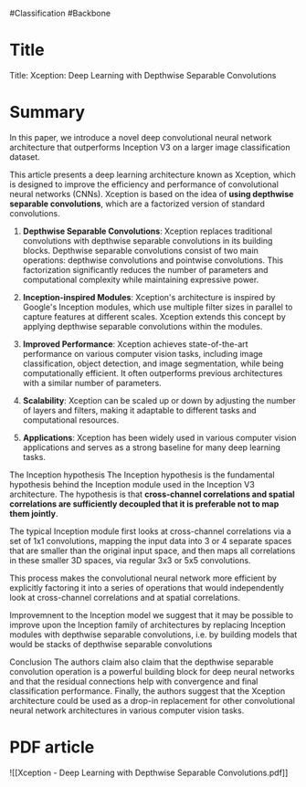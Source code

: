 #Classification 
#Backbone

# Title 
Title:  Xception: Deep Learning with Depthwise Separable Convolutions

# Summary 

In this paper, we introduce a novel deep convolutional neural network architecture that outperforms Inception V3 on a larger image classification dataset.

This article presents a deep learning architecture known as Xception, which is designed to improve the efficiency and performance of convolutional neural networks (CNNs). 
Xception is based on the idea of **using depthwise separable convolutions**, which are a factorized version of standard convolutions.

1. **Depthwise Separable Convolutions**: Xception replaces traditional convolutions with depthwise separable convolutions in its building blocks. Depthwise separable convolutions consist of two main operations: depthwise convolutions and pointwise convolutions. This factorization significantly reduces the number of parameters and computational complexity while maintaining expressive power.
    
2. **Inception-inspired Modules**: Xception's architecture is inspired by Google's Inception modules, which use multiple filter sizes in parallel to capture features at different scales. Xception extends this concept by applying depthwise separable convolutions within the modules.

3. **Improved Performance**: Xception achieves state-of-the-art performance on various computer vision tasks, including image classification, object detection, and image segmentation, while being computationally efficient. It often outperforms previous architectures with a similar number of parameters.

4. **Scalability**: Xception can be scaled up or down by adjusting the number of layers and filters, making it adaptable to different tasks and computational resources.

5. **Applications**: Xception has been widely used in various computer vision applications and serves as a strong baseline for many deep learning tasks.

The Inception hypothesis 
The Inception hypothesis is the fundamental hypothesis behind the Inception module used in the Inception V3 architecture. The hypothesis is that **cross-channel correlations and spatial correlations are sufficiently decoupled that it is preferable not to map them jointly**.

The typical Inception module first looks at cross-channel correlations via a set of 1x1 convolutions, mapping the input data into 3 or 4 separate spaces that are smaller than the original input space, and then maps all correlations in these smaller 3D spaces, via regular 3x3 or 5x5 convolutions. 

This process makes the convolutional neural network more efficient by explicitly factoring it into a series of operations that would independently look at cross-channel correlations and at spatial correlations.

Improvemnent to the Inception model 
we suggest that it may be possible to improve upon the Inception family of architectures by replacing Inception modules with depthwise separable convolutions, i.e. by building models that would be stacks of depthwise separable convolutions

Conclusion 
The authors claim also claim that the depthwise separable convolution operation is a powerful building block for deep neural networks and that the residual connections help with convergence and final classification performance. Finally, the authors suggest that the Xception architecture could be used as a drop-in replacement for other convolutional neural network architectures in various computer vision tasks.

# PDF article 
![[Xception - Deep Learning with Depthwise Separable Convolutions.pdf]]